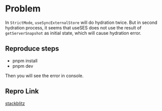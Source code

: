 # Problem

In `StrictMode`, `useSyncExternalStore` will do hydration twice. But in second hydration process, it seems that useSES does not use the result of `getServerSnapshot` as initial state, which will cause hydration error.


## Reproduce steps

* pnpm install
* pnpm dev

Then you will see the error in console.

## Repro Link

[stackblitz](https://stackblitz.com/github/promer94/uses-hydrate-problem-vite?file=README.md)
